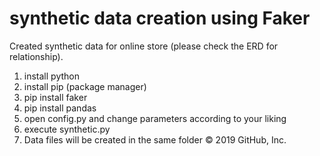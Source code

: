 # synthetic data creation using Faker

Created synthetic data for online store (please check the ERD for relationship). 

1. install python 
2. install pip (package manager)
3. pip install faker
4. pip install pandas
5. open config.py and change parameters according to your liking
6. execute synthetic.py
7. Data files will be created in the same folder
© 2019 GitHub, Inc.
